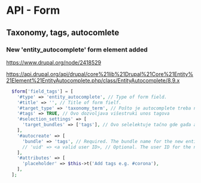 # API - Form

## Taxonomy, tags, autocomlete

### New 'entity_autocomplete' form element added
<https://www.drupal.org/node/2418529>


<https://api.drupal.org/api/drupal/core%21lib%21Drupal%21Core%21Entity%21Element%21EntityAutocomplete.php/class/EntityAutocomplete/8.9.x>

```php
  $form['field_tags'] = [
    '#type' => 'entity_autocomplete', // Type of form field.
    '#title' => '', // Title of form fielf.
    '#target_type' => 'taxonomy_term', // Pošto je autocomplete treba navesti koji content_type se gadja
    '#tags' => TRUE, // Ovo dozvoljava višestruki unos tagova
    '#selection_settings' => [
      'target_bundles' => ['tags'], // Ovo selelektuje tačno gde gađa autocomplete
    ],
    '#autocreate' => [
      'bundle' => 'tags', // Required. The bundle name for the new entity.
      // 'uid' => <a valid user ID>, // Optional. The user ID for the new entity, if the target entity type implements \Drupal\user\EntityOwnerInterface. Defaults to the current logged-in user.
    ],
    '#attributes' => [
      'placeholder' => $this->t('Add tags e.g. #corona'),
    ],
  ];
```